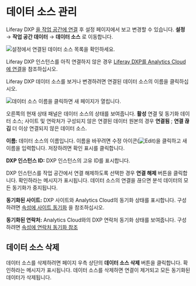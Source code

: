 # 데이터 소스 관리

Liferay DXP [을 작업 공간에 연결](../getting-started/connecting-liferay-dxp-to-analytics-cloud.md) 후 설정 페이지에서 보고 변경할 수 있습니다. **설정** &rarr; **작업 공간 데이터** &rarr; **데이터 소스** 로 이동합니다.

![설정에서 연결된 데이터 소스 목록을 확인하세요.](./managing-data-sources/images/01.png)

Liferay DXP 인스턴스를 아직 연결하지 않은 경우 [Liferay DXP를 Analytics Cloud에 연결](../getting-started/connecting-liferay-dxp-to-analytics-cloud.md)을 참조하십시오.

Liferay DXP 데이터 소스를 보거나 변경하려면 연결된 데이터 소스의 이름을 클릭하십시오.

![데이터 소스 이름을 클릭하면 새 페이지가 열립니다.](./managing-data-sources/images/02.png)

오른쪽의 현재 상태 패널은 데이터 소스의 상태를 보여줍니다. **활성** 연결 및 동기화 데이터 소스; 사이트 및 연락처가 구성되지 않은 연결된 데이터 원본의 경우 **연결됨** ; **연결 끊김** 더 이상 연결되지 않은 데이터 소스. 

**이름:** 데이터 소스의 이름입니다. 이름을 바꾸려면 수정 아이콘(![Edit](../images/icon-edit.png))을 클릭하고 새 이름을 입력합니다. 저장하려면 확인 표시를 클릭합니다.

**DXP 인스턴스 ID:** DXP 인스턴스의 고유 ID를 표시합니다. 

DXP 인스턴스를 작업 공간에서 연결 해제하도록 선택한 경우 **연결 해제** 버튼을 클릭합니다. 확인하라는 메시지가 표시됩니다. 데이터 소스의 연결을 끊으면 분석 데이터의 모든 동기화가 중지됩니다.

**동기화된 사이트:** DXP 사이트와 Analytics Cloud의 동기화 상태를 표시합니다. 구성하려면 [속성에 사이트 동기화](../workspace-settings/scoping-sites-and-individuals-using-properties.md#syncing-sites-to-a-property) 을 참조하십시오.

**동기화된 연락처:** Analytics Cloud와의 DXP 연락처 동기화 상태를 보여줍니다. 구성하려면 [속성에 연락처 동기화 참조](../workspace-settings/scoping-sites-and-individuals-using-properties.md#syncing-contacts-to-a-property)

## 데이터 소스 삭제

데이터 소스를 삭제하려면 페이지 우측 상단의 **데이터 소스 삭제** 버튼을 클릭합니다. 확인하라는 메시지가 표시됩니다. 데이터 소스를 삭제하면 연결이 제거되고 모든 동기화된 데이터가 삭제됩니다.
